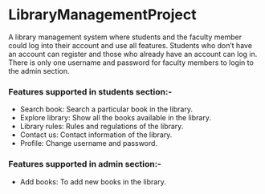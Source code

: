 # LibraryManagementProject

A library management system where students and the faculty member could log into their account and use all features.
Students who don’t have an account can register and those who already have an account can log in.
There is only one username and password for faculty members to login to the admin section.

### Features supported in students section:-
- Search book: Search a particular book in the library.
- Explore library: Show all the books available in the library.
- Library rules: Rules and regulations of the library.
- Contact us: Contact information of the library.
- Profile: Change username and password.

### Features supported in admin section:-
- Add books: To add new books in the library.
